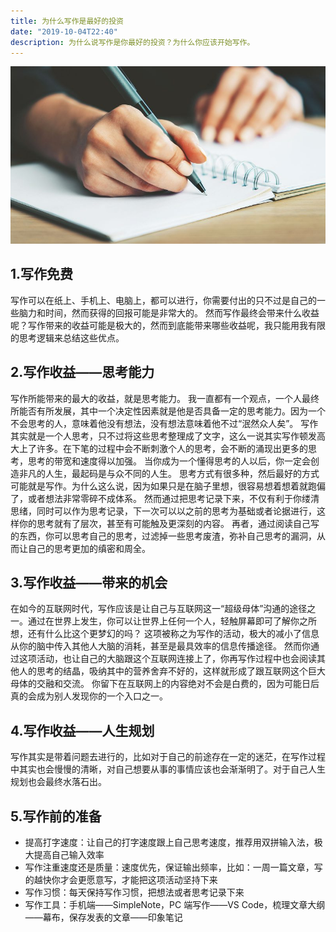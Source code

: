 ```yaml
---
title: 为什么写作是最好的投资
date: "2019-10-04T22:40"
description: 为什么说写作是你最好的投资？为什么你应该开始写作。
---
```


![Title Picture](./title_picture.jpg)

## 1.写作免费

写作可以在纸上、手机上、电脑上，都可以进行，你需要付出的只不过是自己的一些脑力和时间，然而获得的回报可能是非常大的。
然而写作最终会带来什么收益呢？写作带来的收益可能是极大的，然而到底能带来哪些收益呢，我只能用我有限的思考逻辑来总结这些优点。

## 2.写作收益——思考能力

写作所能带来的最大的收益，就是思考能力。
我一直都有一个观点，一个人最终所能否有所发展，其中一个决定性因素就是他是否具备一定的思考能力。因为一个不会思考的人，意味着他没有想法，没有想法意味着他不过“泯然众人矣”。
写作其实就是一个人思考，只不过将这些思考整理成了文字，这么一说其实写作顿发高大上了许多。在下笔的过程中会不断刺激个人的思考，会不断的涌现出更多的思考，思考的带宽和速度得以加强。
当你成为一个懂得思考的人以后，你一定会创造非凡的人生，最起码是与众不同的人生。
思考方式有很多种，然后最好的方式可能就是写作。为什么这么说，因为如果只是在脑子里想，很容易想着想着就跑偏了，或者想法非常零碎不成体系。
然而通过把思考记录下来，不仅有利于你缕清思绪，同时可以作为思考记录，下一次可以以之前的思考为基础或者论据进行，这样你的思考就有了层次，甚至有可能触及更深刻的内容。
再者，通过阅读自己写的东西，你可以思考自己的思考，过滤掉一些思考废渣，弥补自己思考的漏洞，从而让自己的思考更加的缜密和周全。

## 3.写作收益——带来的机会

在如今的互联网时代，写作应该是让自己与互联网这一“超级母体”沟通的途径之一。通过在世界上发生，你可以让世界上任何一个人，轻触屏幕即可了解你之所想，还有什么比这个更梦幻的吗？
这项被称之为写作的活动，极大的减小了信息从你的脑中传入其他人大脑的消耗，甚至是最具效率的信息传播途径。
然而你通过这项活动，也让自己的大脑跟这个互联网连接上了，你再写作过程中也会阅读其他人的思考的结晶，吸纳其中的营养舍弃不好的，这样就形成了跟互联网这个巨大母体的交融和交流。
你留下在互联网上的内容绝对不会是白费的，因为可能日后真的会成为别人发现你的一个入口之一。

## 4.写作收益——人生规划

写作其实是带着问题去进行的，比如对于自己的前途存在一定的迷茫，在写作过程中其实也会慢慢的清晰，对自己想要从事的事情应该也会渐渐明了。对于自己人生规划也会最终水落石出。

## 5.写作前的准备

- 提高打字速度：让自己的打字速度跟上自己思考速度，推荐用双拼输入法，极大提高自己输入效率
- 写作注重速度还是质量：速度优先，保证输出频率，比如：一周一篇文章，写的越快你才会更愿意写，才能把这项活动坚持下来
- 写作习惯：每天保持写作习惯，把想法或者思考记录下来
- 写作工具：手机端——SimpleNote，PC 端写作——VS Code，梳理文章大纲——幕布，保存发表的文章——印象笔记

